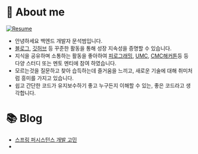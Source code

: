 # 👋 About me
[![Resume](https://img.shields.io/badge/notion-000000?style=for-the-badge&logo=notion&logoColor=white)](https://00msb.notion.site/ca99e68f5fcb4979acb0d34387aa2b25?pvs=4)  

* 안녕하세요 백엔드 개발자 문석범입니다.
* [블로그](https://velog.io/@witwint/series), [깃허브](https://github.com/justindevcode) 등 꾸준한 활동을 통해 성장 지속성을 증명할 수 있습니다.
* 지식을 공유하며 소통하는 활동을 좋아하여 [피로그래밍](https://github.com/justindevcode/piro-film-archive), [UMC](https://github.com/justindevcode/Cherrypick-Server), [CMC해커톤](https://github.com/justindevcode/Server)등 등 다양 스터디 또는 멘토 멘티에 참여 하였습니다.
* 모르는것을 질문하고 찾아 습득하는데 즐거움을 느끼고, 새로운 기술에 대해 취미처럼 흥미를 가지고 있습니다.
* 쉽고 간단한 코드가 유지보수하기 좋고 누구든지 이해할 수 있는, 좋은 코드라고 생각합니다.

 # 📚 Blog

* [스프링 퍼시스턴스 개발 고민](https://velog.io/@witwint/%EC%8A%A4%ED%94%84%EB%A7%81-%ED%8D%BC%EC%8B%9C%EC%8A%A4%ED%84%B4%EC%8A%A4-%EA%B0%9C%EB%B0%9C-%EA%B3%A0%EB%AF%BC)
* 

